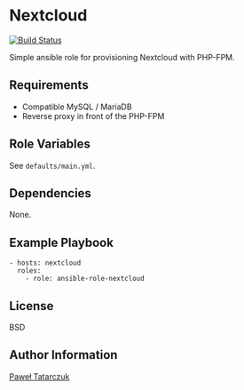 Nextcloud
=========

[![Build Status](https://travis-ci.org/trawiasty/ansible-role-nextcloud.svg?branch=master)](https://travis-ci.org/trawiasty/ansible-role-nextcloud)

Simple ansible role for provisioning Nextcloud with PHP-FPM.

Requirements
------------

- Compatible MySQL / MariaDB
- Reverse proxy in front of the PHP-FPM

Role Variables
--------------

See `defaults/main.yml`.

Dependencies
------------

None.

Example Playbook
----------------

```
- hosts: nextcloud
  roles:
    - role: ansible-role-nextcloud
```

License
-------

BSD

Author Information
------------------

[Paweł Tatarczuk](https://trawiasty.github.io)